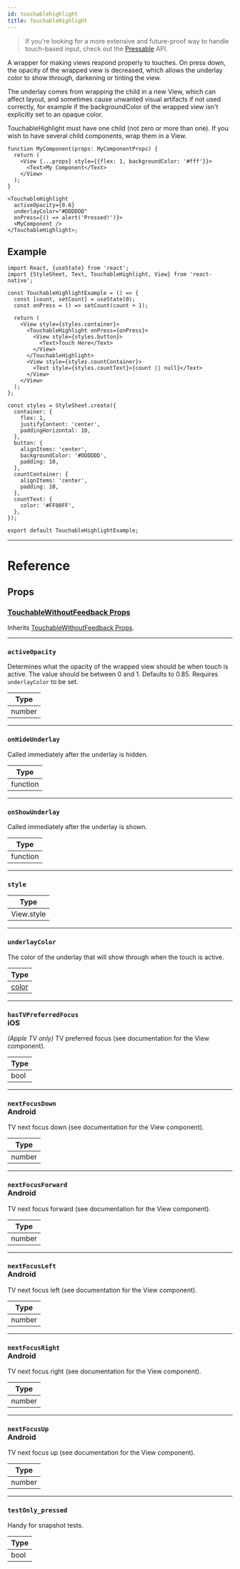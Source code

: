 ```yaml
---
id: touchablehighlight
title: TouchableHighlight
---
```


> If you're looking for a more extensive and future-proof way to handle touch-based input, check out the [Pressable](pressable.md) API.

A wrapper for making views respond properly to touches. On press down, the opacity of the wrapped view is decreased, which allows the underlay color to show through, darkening or tinting the view.

The underlay comes from wrapping the child in a new View, which can affect layout, and sometimes cause unwanted visual artifacts if not used correctly, for example if the backgroundColor of the wrapped view isn't explicitly set to an opaque color.

TouchableHighlight must have one child (not zero or more than one). If you wish to have several child components, wrap them in a View.

```tsx
function MyComponent(props: MyComponentProps) {
  return (
    <View {...props} style={{flex: 1, backgroundColor: '#fff'}}>
      <Text>My Component</Text>
    </View>
  );
}

<TouchableHighlight
  activeOpacity={0.6}
  underlayColor="#DDDDDD"
  onPress={() => alert('Pressed!')}>
  <MyComponent />
</TouchableHighlight>;
```

## Example

```SnackPlayer name=TouchableHighlight%20Example
import React, {useState} from 'react';
import {StyleSheet, Text, TouchableHighlight, View} from 'react-native';

const TouchableHighlightExample = () => {
  const [count, setCount] = useState(0);
  const onPress = () => setCount(count + 1);

  return (
    <View style={styles.container}>
      <TouchableHighlight onPress={onPress}>
        <View style={styles.button}>
          <Text>Touch Here</Text>
        </View>
      </TouchableHighlight>
      <View style={styles.countContainer}>
        <Text style={styles.countText}>{count || null}</Text>
      </View>
    </View>
  );
};

const styles = StyleSheet.create({
  container: {
    flex: 1,
    justifyContent: 'center',
    paddingHorizontal: 10,
  },
  button: {
    alignItems: 'center',
    backgroundColor: '#DDDDDD',
    padding: 10,
  },
  countContainer: {
    alignItems: 'center',
    padding: 10,
  },
  countText: {
    color: '#FF00FF',
  },
});

export default TouchableHighlightExample;
```

---

# Reference

## Props

### [TouchableWithoutFeedback Props](touchablewithoutfeedback.md#props)

Inherits [TouchableWithoutFeedback Props](touchablewithoutfeedback.md#props).

---

### `activeOpacity`

Determines what the opacity of the wrapped view should be when touch is active. The value should be between 0 and 1. Defaults to 0.85. Requires `underlayColor` to be set.

| Type   |
| ------ |
| number |

---

### `onHideUnderlay`

Called immediately after the underlay is hidden.

| Type     |
| -------- |
| function |

---

### `onShowUnderlay`

Called immediately after the underlay is shown.

| Type     |
| -------- |
| function |

---

### `style`

| Type       |
| ---------- |
| View.style |

---

### `underlayColor`

The color of the underlay that will show through when the touch is active.

| Type               |
| ------------------ |
| [color](colors.md) |

---

### `hasTVPreferredFocus` <div class="label ios">iOS</div>

_(Apple TV only)_ TV preferred focus (see documentation for the View component).

| Type |
| ---- |
| bool |

---

### `nextFocusDown` <div class="label android">Android</div>

TV next focus down (see documentation for the View component).

| Type   |
| ------ |
| number |

---

### `nextFocusForward` <div class="label android">Android</div>

TV next focus forward (see documentation for the View component).

| Type   |
| ------ |
| number |

---

### `nextFocusLeft` <div class="label android">Android</div>

TV next focus left (see documentation for the View component).

| Type   |
| ------ |
| number |

---

### `nextFocusRight` <div class="label android">Android</div>

TV next focus right (see documentation for the View component).

| Type   |
| ------ |
| number |

---

### `nextFocusUp` <div class="label android">Android</div>

TV next focus up (see documentation for the View component).

| Type   |
| ------ |
| number |

---

### `testOnly_pressed`

Handy for snapshot tests.

| Type |
| ---- |
| bool |
